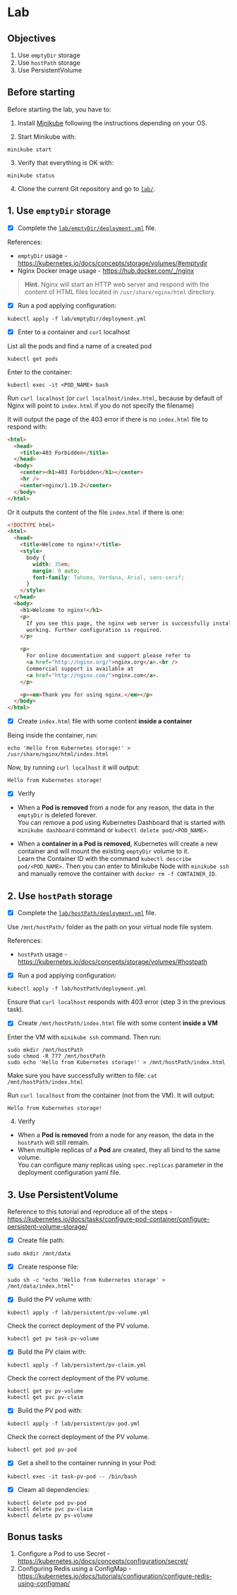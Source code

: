# Lab

## Objectives

1. Use `emptyDir` storage
2. Use `hostPath` storage
3. Use PersistentVolume

## Before starting

Before starting the lab, you have to:

1. Install [Minikube](https://kubernetes.io/docs/tasks/tools/install-minikube/) following the instructions depending on your OS.

2. Start Minikube with:

```
minikube start
```

3. Verify that everything is OK with:

```
minikube status
```

4. Clone the current Git repository and go to [`lab/`](lab/).

## 1. Use `emptyDir` storage

- [x] Complete the [`lab/emptyDir/deployment.yml`](lab/emptyDir/deployment.yml) file.

References:

- `emptyDir` usage - https://kubernetes.io/docs/concepts/storage/volumes/#emptydir
- Nginx Docker image usage - https://hub.docker.com/_/nginx

> **Hint.** Nginx will start an HTTP web server and respond with the content of HTML files located in `/usr/share/nginx/html` directory.

- [x] Run a pod applying configuration:

```
kubectl apply -f lab/emptyDir/deployment.yml
```

- [x] Enter to a container and `curl` localhost

List all the pods and find a name of a created pod

```
kubectl get pods
```

Enter to the container:

```
kubectl exec -it <POD_NAME> bash
```

Run `curl localhost` (or `curl localhost/index.html`, because by default of Nginx will point to `index.html` if you do not specify the filename)

It will output the page of the 403 error if there is no `index.html` file to respond with:

```html
<html>
  <head>
    <title>403 Forbidden</title>
  </head>
  <body>
    <center><h1>403 Forbidden</h1></center>
    <hr />
    <center>nginx/1.19.2</center>
  </body>
</html>
```

Or it outputs the content of the file `index.html` if there is one:

```html
<!DOCTYPE html>
<html>
  <head>
    <title>Welcome to nginx!</title>
    <style>
      body {
        width: 35em;
        margin: 0 auto;
        font-family: Tahoma, Verdana, Arial, sans-serif;
      }
    </style>
  </head>
  <body>
    <h1>Welcome to nginx!</h1>
    <p>
      If you see this page, the nginx web server is successfully installed and
      working. Further configuration is required.
    </p>

    <p>
      For online documentation and support please refer to
      <a href="http://nginx.org/">nginx.org</a>.<br />
      Commercial support is available at
      <a href="http://nginx.com/">nginx.com</a>.
    </p>

    <p><em>Thank you for using nginx.</em></p>
  </body>
</html>
```

- [x] Create `index.html` file with some content **inside a container**

Being inside the container, run:

```
echo 'Hello from Kubernetes storage!' > /usr/share/nginx/html/index.html
```

Now, by running `curl localhost` it will output:

```
Hello from Kubernetes storage!
```

- [x] Verify

- When a **Pod is removed** from a node for any reason, the data in the `emptyDir` is deleted forever.  
  You can remove a pod using Kubernetes Dashboard that is started with `minikube dashboard` command or `kubectl delete pod/<POD_NAME>`.

- When a **container in a Pod is removed**, Kubernetes will create a new container and will mount the existing `emptyDir` volume to it.  
  Learn the Container ID with the command `kubectl describe pod/<POD_NAME>`. Then you can enter to Minikube Node with `minikube ssh` and manually remove the container with `docker rm -f CONTAINER_ID`.

## 2. Use `hostPath` storage

-[x] Complete the [`lab/hostPath/deployment.yml`](lab/hostPath/deployment.yml) file.

Use `/mnt/hostPath/` folder as the path on your virtual node file system.

References:

- `hostPath` usage - https://kubernetes.io/docs/concepts/storage/volumes/#hostpath

- [x] Run a pod applying configuration:

```
kubectl apply -f lab/hostPath/deployment.yml
```

Ensure that `curl localhost` responds with 403 error (step 3 in the previous task).

- [x] Create `/mnt/hostPath/index.html` file with some content **inside a VM**

Enter the VM with `minikube ssh` command. Then run:

```
sudo mkdir /mnt/hostPath
sudo chmod -R 777 /mnt/hostPath
sudo echo 'Hello from Kubernetes storage!' > /mnt/hostPath/index.html
```

Make sure you have successfully written to file: `cat /mnt/hostPath/index.html`

Run `curl localhost` from the container (not from the VM). It will output:

```
Hello from Kubernetes storage!
```

4. Verify

- When a **Pod is removed** from a node for any reason, the data in the `hostPath` will still remain.
- When multiple replicas of a **Pod** are created, they all bind to the same volume.  
  You can configure many replicas using `spec.replicas` parameter in the deployment configuration yaml file.

## 3. Use PersistentVolume

Reference to this tutorial and reproduce all of the steps - https://kubernetes.io/docs/tasks/configure-pod-container/configure-persistent-volume-storage/

- [x] Create file path:

```
sudo mkdir /mnt/data
```

- [x] Create response file:

```
sudo sh -c "echo 'Hello from Kubernetes storage' > /mnt/data/index.html"
```

- [x] Build the PV volume with:

```
kubectl apply -f lab/persistent/pv-volume.yml
```

Check the correct deployment of the PV volume.

```
kubectl get pv task-pv-volume
```

- [x] Build the PV claim with:

```
kubectl apply -f lab/persistent/pv-claim.yml
```

Check the correct deployment of the PV volume.

```
kubectl get pv pv-volume
kubectl get pvc pv-claim
```

- [x] Build the PV pod with:

```
kubectl apply -f lab/persistent/pv-pod.yml
```

Check the correct deployment of the PV volume.

```
kubectl get pod pv-pod
```

- [x] Get a shell to the container running in your Pod:

```
kubectl exec -it task-pv-pod -- /bin/bash
```

- [x] Cleam all dependencies:

```
kubectl delete pod pv-pod
kubectl delete pvc pv-claim
kubectl delete pv pv-volume
```

## Bonus tasks

1. Configure a Pod to use Secret - https://kubernetes.io/docs/concepts/configuration/secret/
2. Configuring Redis using a ConfigMap - https://kubernetes.io/docs/tutorials/configuration/configure-redis-using-configmap/
